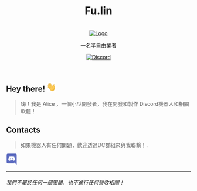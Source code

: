 
<h1 align="center">Fu.lin</h1>

<p align="center">
  <br>
    <a href="https://discord.gg/Vww8pjQhZD">
        <img src="https://avatars.githubusercontent.com/u/138005616?s=400&u=3c7add3268682cde29cb342957ab8ef8ebd86b84&v=4" alt="Logo" width=250px>
    </a>
  <br>
</p>

<p align="center">一名半自由業者</p>

<p align="center">
  <a href="https://discord.gg/Vww8pjQhZD">
    <img src="ttps://img.shields.io/discord/805149057004732457?logo=discord&style=for-the-badge" alt="Discord">
  </a>
</p>
<br>

## Hey there! <img alt="hand_wave" src="https://raw.githubusercontent.com/DxsSucuk/DxsSucuk/main/assets/wave.gif" height="25px" width="25px" />
> 嗨！我是 Alice ，一個小型開發者，我在開發和製作 Discord機器人和相關軟體！

## Contacts
> 如果機器人有任何問題，歡迎透過DC群組來與我聯繫！.

<p>
  <a href="https://discord.gg/Vww8pjQhZD">
    <img align="left" alt="Discord" width="30px" src="https://raw.githubusercontent.com/DxsSucuk/DxsSucuk/main/assets/discord.png">
  </a>
</p>
<br>
<br>

----

###### 我們不屬於任何一個團體，也不進行任何營收相關！
<!-- Heavily inspired by https://github.com/crunchy-lab !-->
